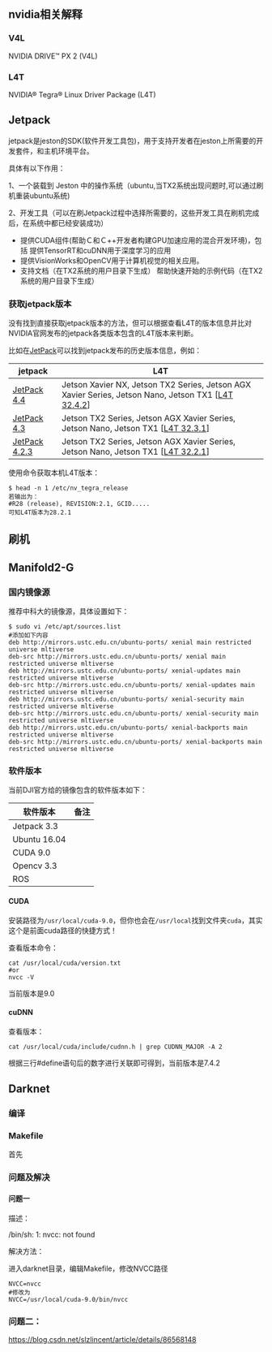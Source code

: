 

## nvidia相关解释

### V4L

NVIDIA DRIVE™ PX 2 (V4L)

### L4T

NVIDIA® Tegra® Linux Driver Package (L4T)



## Jetpack

jetpack是jeston的SDK(软件开发工具包)，用于支持开发者在jeston上所需要的开发套件，和主机环境平台。

具体有以下作用：

1、一个装载到 Jeston 中的操作系统（ubuntu,当TX2系统出现问题时,可以通过刷机重装ubuntu系统)

2、开发工具（可以在刷Jetpack过程中选择所需要的，这些开发工具在刷机完成后，在系统中都已经安装成功）

- 提供CUDA组件(帮助Ｃ和Ｃ++开发者构建GPU加速应用的混合开发环境)，包括
  提供TensorRT和cuDNN用于深度学习的应用
- 提供VisionWorks和OpenCV用于计算机视觉的相关应用。
- 支持文档（在TX2系统的用户目录下生成）
  帮助快速开始的示例代码（在TX2系统的用户目录下生成）

### 获取jetpack版本

没有找到直接获取jetpack版本的方法，但可以根据查看L4T的版本信息并比对NVIDIA官网发布的jetpack各类版本包含的L4T版本来判断。

比如在[JetPack](https://developer.nvidia.com/embedded/jetpack-archive)可以找到jetpack发布的历史版本信息，例如：

| jetpack                                                      | L4T                                                          |
| ------------------------------------------------------------ | ------------------------------------------------------------ |
| [JetPack 4.4](https://developer.nvidia.com/embedded/jetpack) | Jetson Xavier NX, Jetson TX2 Series, Jetson AGX Xavier Series, Jetson Nano, Jetson TX1 [[L4T 32.4.2](https://developer.nvidia.com/embedded/linux-tegra)] |
| [JetPack 4.3](https://developer.nvidia.com/jetpack-33-archive) | Jetson TX2 Series, Jetson AGX Xavier Series, Jetson Nano, Jetson TX1 [[L4T 32.3.1](https://developer.nvidia.com/l4t-3231-archive)] |
| [JetPack 4.2.3](https://developer.nvidia.com/jetpack-423-archive) | Jetson TX2 Series, Jetson AGX Xavier Series, Jetson Nano, Jetson TX1 [[L4T 32.2.1](https://developer.nvidia.com/embedded/linux-tegra-r3221)] |

使用命令获取本机L4T版本：

```
$ head -n 1 /etc/nv_tegra_release
若输出为：
#R28 (release), REVISION:2.1, GCID.....
可知L4T版本为28.2.1
```



## 刷机





## Manifold2-G

### 国内镜像源

推荐中科大的镜像源，具体设置如下：

```
$ sudo vi /etc/apt/sources.list
#添加如下内容
deb http://mirrors.ustc.edu.cn/ubuntu-ports/ xenial main restricted universe mltiverse
deb-src http://mirrors.ustc.edu.cn/ubuntu-ports/ xenial main restricted universe mltiverse
deb http://mirrors.ustc.edu.cn/ubuntu-ports/ xenial-updates main restricted universe mltiverse
deb-src http://mirrors.ustc.edu.cn/ubuntu-ports/ xenial-updates main restricted universe mltiverse
deb http://mirrors.ustc.edu.cn/ubuntu-ports/ xenial-security main restricted universe mltiverse
deb-src http://mirrors.ustc.edu.cn/ubuntu-ports/ xenial-security main restricted universe mltiverse
deb http://mirrors.ustc.edu.cn/ubuntu-ports/ xenial-backports main restricted universe mltiverse
deb-src http://mirrors.ustc.edu.cn/ubuntu-ports/ xenial-backports main restricted universe mltiverse
```



### 软件版本

当前DJI官方给的镜像包含的软件版本如下：

| 软件版本     | 备注 |
| ------------ | ---- |
| Jetpack 3.3  |      |
| Ubuntu 16.04 |      |
| CUDA 9.0     |      |
| Opencv 3.3   |      |
| ROS          |      |

#### CUDA

安装路径为`/usr/local/cuda-9.0`，但你也会在`/usr/local`找到文件夹`cuda`，其实这个是前面cuda路径的快捷方式！

查看版本命令：

```
cat /usr/local/cuda/version.txt
#or
nvcc -V
```

当前版本是9.0

#### cuDNN

查看版本：

```
cat /usr/local/cuda/include/cudnn.h | grep CUDNN_MAJOR -A 2
```

根据三行#define语句后的数字进行关联即可得到，当前版本是7.4.2



## Darknet

### 编译

### Makefile

首先

### 问题及解决

#### 问题一

描述：

/bin/sh: 1: nvcc: not found

解决方法：

进入darknet目录，编辑Makefile，修改NVCC路径

```
NVCC=nvcc
#修改为
NVCC=/usr/local/cuda-9.0/bin/nvcc
```



### 问题二：

https://blog.csdn.net/slzlincent/article/details/86568148